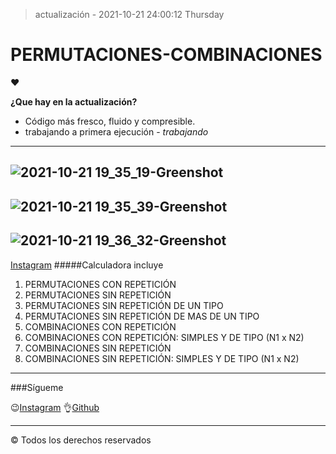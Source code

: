 >  actualización - 2021-10-21 24:00:12 Thursday


# PERMUTACIONES-COMBINACIONES

&hearts;

**¿Que hay en la actualización?**

- Código más fresco, fluido y compresible.
- trabajando a primera ejecución - *trabajando* 
------------
![2021-10-21 19_35_19-Greenshot](https://user-images.githubusercontent.com/76236808/138381150-7f2d1783-411b-4a32-b905-e8998d5b8d2d.png)
------------
![2021-10-21 19_35_39-Greenshot](https://user-images.githubusercontent.com/76236808/138381167-fb514958-1b3b-43e8-a13e-27a001980b30.png)
------------
![2021-10-21 19_36_32-Greenshot](https://user-images.githubusercontent.com/76236808/138381188-c8bd61f4-8958-4a8f-b0b3-97c28b8059ad.png)
------------

[Instagram](https://www.instagram.com/kevin_ramirezz1/ "Instagram")	
#####Calculadora incluye

1. PERMUTACIONES CON REPETICIÓN
2. PERMUTACIONES SIN REPETICIÓN
3. PERMUTACIONES SIN REPETICIÓN DE UN TIPO
4. PERMUTACIONES SIN REPETICIÓN DE MAS DE UN TIPO
5. COMBINACIONES CON REPETICIÓN
6. COMBINACIONES CON REPETICIÓN: SIMPLES Y DE TIPO (N1 x N2)
7. COMBINACIONES SIN REPETICIÓN
8. COMBINACIONES SIN REPETICIÓN: SIMPLES Y DE TIPO (N1 x N2)


------------

###Sígueme

😉[Instagram](https://www.instagram.com/kevinramirezz_code/ "Instagram")
👌[Github](https://github.com/kevinramirezz1 "Github")

------------

© Todos los derechos reservados
